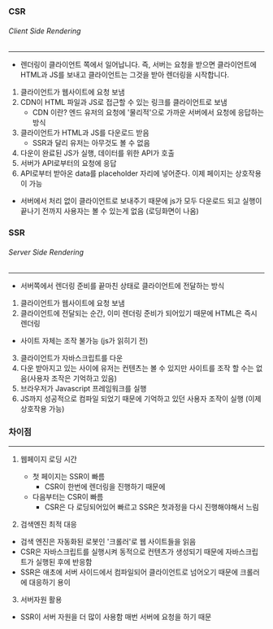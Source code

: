### CSR
###### Client Side Rendering
---
- 렌더링이 클라이언트 쪽에서 일어납니다. 즉, 서버는 요청을 받으면 클라이언트에 HTML과 JS를 보내고 클라이언트는 그것을 받아 렌더링을 시작합니다.
1. 클라이언트가 웹사이트에 요청 보냄
2. CDN이 HTML 파일과 JS로 접근할 수 있는 링크를 클라이언트로 보냄
    - CDN 이란? 엔드 유저의 요청에 '물리적'으로 가까운 서버에서 요청에 응답하는 방식
3. 클라이언트가 HTML과 JS를 다운로드 받음
    - SSR과 달리 유저는 아무것도 볼 수 없음
4. 다운이 완료된 JS가 실행, 데이터를 위한 API가 호출
5. 서버가 API로부터의 요청에 응답
6.  API로부터 받아온 data를 placeholder 자리에 넣어준다. 이제 페이지는 상호작용이 가능
  - 서버에서 처리 없이 클라이언트로 보내주기 때문에 js가 모두 다운로드 되고 실행이 끝나기 전까지 사용자는 볼
수 있는게 없음 (로딩화면이 나옴)


### SSR
###### Server Side Rendering
---
- 서버쪽에서 렌더링 준비를 끝마친 상태로 클라이언트에 전달하는 방식
1. 클라이언트가 웹사이트에 요청 보냄
2. 클라이언트에 전달되는 순간, 이미 렌더링 준비가 되어있기 때문에 HTML은 즉시 렌더링
  - 사이트 자체는 조작 불가능 (js가 읽히기 전)
3. 클라이언트가 자바스크립트를 다운
4. 다운 받아지고 있는 사이에 유저는 컨텐츠는 볼 수 있지만 사이트를 조작 할 수는 없음(사용자 조작은 기억하고 있음)
5. 브라우저가 Javascript 프레임워크를 실행
6. JS까지 성공적으로 컴파일 되었기 때문에 기억하고 있던 사용자 조작이 실행 (이제 상호작용 가능)

### 차이점
---
1. 웹페이지 로딩 시간
   - 첫 페이지는 SSR이 빠름
     - CSR이 한번에 렌더링을 진행하기 때문에
   - 다음부터는 CSR이 빠름
     - CSR은 다 로딩되어있어 빠르고 SSR은 첫과정을 다시 진행해야해서 느림

2. 검색엔진 최적 대응
  - 검색 엔진은 자동화된 로봇인 '크롤러'로 웹 사이트들을 읽음
  - CSR은 자바스크립트를 실행시켜 동적으로 컨텐츠가 생성되기 때문에 자바스크립트가 실행된 후에 반응함
  - SSR은 애초에 서버 사이드에서 컴파일되어 클라이언트로 넘어오기 때문에 크롤러에 대응하기 용이

3. 서버자원 활용
  - SSR이 서버 자원을 더 많이 사용함 매번 서버에 요청을 하기 때문
